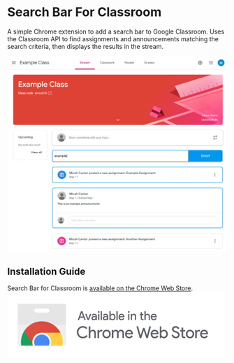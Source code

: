 # Search Bar For Classroom
A simple Chrome extension to add a search bar to Google Classroom. Uses the Classroom API to find assignments and announcements matching the search criteria, then displays the results in the stream.

![example](https://raw.githubusercontent.com/micahcantor/ClassroomSearchbar/master/extension-example.png "Example Image")

## Installation Guide
Search Bar for Classroom is [available on the Chrome Web Store](https://chrome.google.com/webstore/detail/search-bar-for-classroom/dmlfplbdckbemkkhkojekbagnpldghnc).
![webstore](https://raw.githubusercontent.com/micahcantor/ClassroomSearchbar/master/ChromeWebStoreBadge.png "Webstore")



